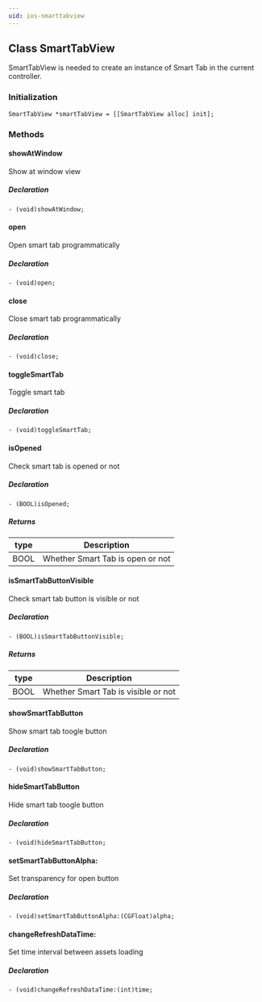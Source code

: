```yaml
---
uid: ios-smarttabview
---
```


## Class SmartTabView 
SmartTabView is needed to create an instance of Smart Tab in the current controller.

### Initialization

``` objc
SmartTabView *smartTabView = [[SmartTabView alloc] init];
```

### Methods
#### showAtWindow
Show at window view
##### Declaration

```objc
- (void)showAtWindow;
```

#### open
Open smart tab programmatically
##### Declaration

```objc
- (void)open;
```

#### close
Close smart tab programmatically
##### Declaration

```objc
- (void)close;
```

#### toggleSmartTab
Toggle smart tab
##### Declaration

```objc
- (void)toggleSmartTab;
```

#### isOpened
Check smart tab is opened or not
##### Declaration

```objc
- (BOOL)isOpened;
```
##### Returns
| type | Description |
|---|---|
| BOOL | Whether Smart Tab is open or not |

#### isSmartTabButtonVisible
Check smart tab button is visible or not
##### Declaration

```objc
- (BOOL)isSmartTabButtonVisible;
```
##### Returns
| type | Description |
|---|---|
| BOOL | Whether Smart Tab is visible or not |

#### showSmartTabButton
Show smart tab toogle button
##### Declaration

```objc
- (void)showSmartTabButton;
```

#### hideSmartTabButton
Hide smart tab toogle button
##### Declaration

```objc
- (void)hideSmartTabButton;
```

#### setSmartTabButtonAlpha:
Set transparency for open button
##### Declaration

```objc
- (void)setSmartTabButtonAlpha:(CGFloat)alpha;
```

#### changeRefreshDataTime:
Set time interval between assets loading
##### Declaration

```objc
- (void)changeRefreshDataTime:(int)time;
```
